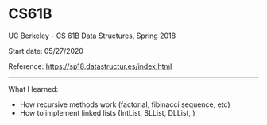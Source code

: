# CS61B
UC Berkeley - CS 61B Data Structures, Spring 2018

Start date: 05/27/2020

Reference: https://sp18.datastructur.es/index.html

--------------------------------------------------
What I learned:
  - How recursive methods work (factorial, fibinacci sequence, etc)
  - How to implement linked lists (IntList, SLList, DLList, )

